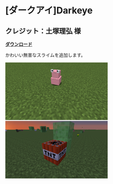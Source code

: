 # [ダークアイ]Darkeye
## クレジット：土塚理弘 様

[**ダウンロード**](https://github.com/eyeq/mod-1.11.2-Darkeye/releases/download/1.0/1.11.2-Darkeye-1.0.jar)

かわいい無害なスライムを追加します。  


<img src="https://github.com/eyeq/mod-1.11.2-Darkeye/blob/master/screenshots/Darkeye.png" width="320px">  


<img src="https://github.com/eyeq/mod-1.11.2-Darkeye/blob/master/screenshots/%E5%8F%AC%E5%96%9A.png" width="320px">  
